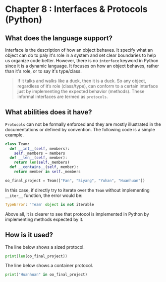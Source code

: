 # Chapter 8 : Interfaces & Protocols (Python)

## What does the language support?
Interface is the description of how an object behaves. It specify what an object can do to paly it's role in a system and set clear boundaries to help us organize code better. However, there is no `interface` keyword in Python since it is a dynamic language. It focuses on how an object behaves, rather than it's role, or to say it's type/class.
>If it talks and walks like a duck, then it is a duck.
So any object, regardless of it’s role (class/type), can conform to a certain interface just by implementing the expected behavior (methods). These informal interfaces are termed as `protocols`. 

## What abilities does it have?
`Protocols` can not be formally enforced and they are mostly illustrated in the documentations or defined by convention. The following code is a simple example.
```python
class Team:
  def __int__(self, members):
    self._members = members
  def __len__(self, member):
    return len(self._members)
  def __contains__(self, member):
    return member in self._members

oo_final_project = Team(["Fan", "Siyang", "Yuhan", "Huanhuan"])
```
In this case, if directly try to iterate over the `Team` without implementing `__iter__` function, the error would be:
```python
TypeError: 'Team' object is not iterable
```
Above all, it is clearer to see that protocol is implemented in Python by implementing methods expected by it.

## How is it used?
The line below shows a sized protocol.
```python
print(len(oo_final_project))
```
The line below shows a container protocol.
```python
print("Huanhuan" in oo_final_project)
```

